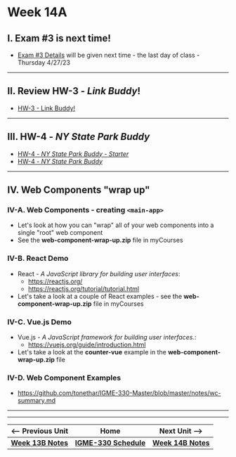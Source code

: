 # Week 14A

## I. Exam #3 is next time!
- [Exam #3 Details](../notes/exam-3-details.md) will be given next time - the last day of class - Thursday 4/27/23

<hr>

## II. Review HW-3 - *Link Buddy*!
- [HW-3 - Link Buddy!](../hw/hw-3.md)


<hr>

## III. HW-4 - *NY State Park Buddy*
- [HW-4 - *NY State Park Buddy - Starter*](../hw/hw-4-starter.md)
- [HW-4 - *NY State Park Buddy*](../hw/hw-4.md)

<hr>

## IV. Web Components "wrap up"

### IV-A. Web Components - creating `<main-app>`

- Let's look at how you can "wrap" all of your web components into a single "root" web component
- See the **web-component-wrap-up.zip** file in myCourses

### IV-B. React Demo
- React - *A JavaScript library for building user interfaces*:
  - https://reactjs.org/
  - https://reactjs.org/tutorial/tutorial.html
- Let's take a look at a couple of React examples - see the **web-component-wrap-up.zip** file in myCourses

### IV-C. Vue.js Demo
- Vue.js - *A JavaScript framework for building user interfaces.*:
  - https://vuejs.org/guide/introduction.html
- Let's take a look at the **counter-vue** example in the **web-component-wrap-up.zip** file 

### IV-D. Web Component Examples
- https://github.com/tonethar/IGME-330-Master/blob/master/notes/wc-summary.md

<hr><hr>


| <-- Previous Unit | Home | Next Unit -->
| --- | --- | --- 
| [**Week 13B Notes**](13B.md)  |  [**IGME-330 Schedule**](../schedule.md) | [**Week 14B Notes**](14B.md)

